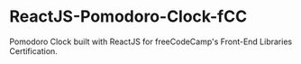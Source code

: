 # ReactJS-Pomodoro-Clock-fCC
Pomodoro Clock built with ReactJS for freeCodeCamp's Front-End Libraries Certification.
